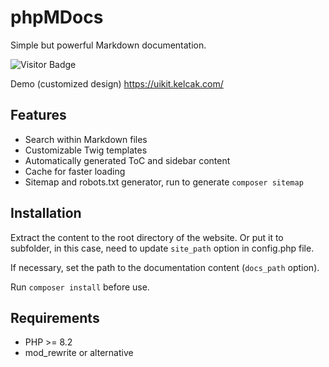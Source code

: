 # phpMDocs

Simple but powerful Markdown documentation.

![Visitor Badge](https://visitor-badge.laobi.icu/badge?page_id=RobiNN1.phpMDocs)

Demo (customized design) https://uikit.kelcak.com/

## Features

- Search within Markdown files
- Customizable Twig templates
- Automatically generated ToC and sidebar content
- Cache for faster loading
- Sitemap and robots.txt generator, run to generate `composer sitemap`

## Installation

Extract the content to the root directory of the website.
Or put it to subfolder, in this case, need to update `site_path` option in config.php file.

If necessary, set the path to the documentation content (`docs_path` option).

Run `composer install` before use.

## Requirements

- PHP >= 8.2
- mod_rewrite or alternative
